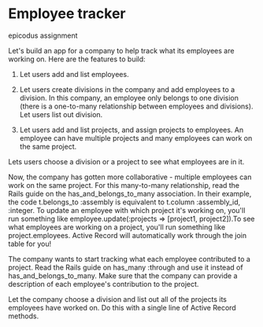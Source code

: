 Employee tracker
=========
epicodus assignment

Let's build an app for a company to help track what its employees are working on. Here are the features to build:

1. Let users add and list employees.

2. Let users create divisions in the company and add employees to a division. In this company, an employee only belongs to one division (there is a one-to-many relationship between employees and divisions). Let users list out division.

3. Let users add and list projects, and assign projects to employees. An employee can have multiple projects and many employees can work on the same project.

Lets users choose a division or a project to see what employees are in it.

Now, the company has gotten more collaborative - multiple employees can work on the same project. For this many-to-many relationship, read the Rails guide on the has_and_belongs_to_many association. In their example, the code t.belongs_to :assembly is equivalent to t.column :assembly_id, :integer. To update an employee with which project it's working on, you'll run something like employee.update(:projects => [project1, project2]).To see what employees are working on a project, you'll run something like project.employees. Active Record will automatically work through the join table for you!

The company wants to start tracking what each employee contributed to a project. Read the Rails guide on has_many :through and use it instead of has_and_belongs_to_many. Make sure that the company can provide a description of each employee's contribution to the project.

Let the company choose a division and list out all of the projects its employees have worked on. Do this with a single line of Active Record methods.
